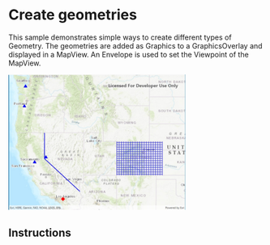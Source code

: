 # Create geometries

This sample demonstrates simple ways to create different types of Geometry. The geometries are added as Graphics to a GraphicsOverlay and displayed in a MapView. An Envelope is used to set the Viewpoint of the MapView.

<img src="CreateGeometries.jpg" width="350"/>

## Instructions


